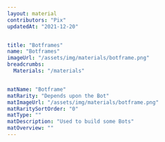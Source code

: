 ```yaml
---
layout: material
contributors: "Pix"
updatedAt: "2021-12-20"


title: "Botframes"
name: "Botframes"
imageUrl: "/assets/img/materials/botframe.png"
breadcrumbs:
  Materials: "/materials"


matName: "Botframe"
matRarity: "Depends upon the Bot"
matImageUrl: "/assets/img/materials/botframe.png"
matRaritySortOrder: "0"
matType: ""
matDescription: "Used to build some Bots"
matOverview: ""
---
```

